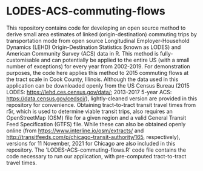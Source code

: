 # LODES-ACS-commuting-flows
This repository contains code for developing an open source method to derive small area estimates of linked (origin-destination) commuting trips by transportation mode from open source Longitudinal Employer-Household Dynamics (LEHD) Origin-Destination Statistics (known as LODES) and American Community Survey (ACS) data in R. This method is fully-customisable and can potentially be applied to the entire US (with a small number of exceptions) for every year from 2002-2019. For demonstration purposes, the code here applies this method to 2015 commuting flows at the tract scale in Cook County, Illinois. Although the data used in this application can be downloaded openly from the US Census Bureau (2015 LODES: https://lehd.ces.census.gov/data/; 2013-2017 5-year ACS: https://data.census.gov/cedsci/), lightly-cleaned version are provided in this repository for convenience. Obtaining tract-to-tract transit travel times from r5r, which is used to determine viable transit trips, also requires an OpenStreetMap (OSM) file for a given region and a valid General Transit Feed Specification (GTFS) file. While these can also be obtained openly online (from https://www.interline.io/osm/extracts/ and http://transitfeeds.com/p/chicago-transit-authority/165, respectively), versions for 11 November, 2021 for Chicago are also included in this repository. The 'LODES-ACS-commuting-flows.R' code file contains the code necessary to run our application, with pre-computed tract-to-tract travel times.

